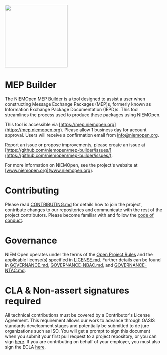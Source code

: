 <img src="https://github.com/niemopen/oasis-open-project/blob/main/artwork/NIEM-NO-Logo-v5.png" width="200">

# MEP Builder

<update text>

The NIEMOpen MEP Builder is a tool designed to assist a user when constructing 
Message Exchange Packages (MEP)s, formerly known as Information Exchange 
Package Documentation (IEPD)s. This tool streamlines the process used to produce 
these packages using NIEMOpen.

This tool is accessible via [https://mep.niemopen.org](https://mep.niemopen.org). Please allow 1 business day for account approval. Users will receive a confirmation email from info@niemopen.org.

Report an issue or propose improvements, please create an issue at [https://github.com/niemopen/mep-builder/issues/](https://github.com/niemopen/mep-builder/issues/).

For more information on NIEMOpen, see the project's website at [www.niemopen.org](www.niemopen.org).


# Contributing

Please read [CONTRIBUTING.md](CONTRIBUTING.md) for details how to join the project, contribute changes to our repositories and communicate with the rest of the project contributors. Please become familiar with and follow the [code of conduct](https://github.com/niemopen/oasis-open-project/blob/main/CODE-OF-CONDUCT.md).

# Governance

NIEM Open operates under the terms of the [Open Project Rules](https://www.oasis-open.org/policies-guidelines/open-projects-process) and the applicable license(s) specified in [LICENSE.md](https://github.com/niemopen/mepbuilder/blob/main/LICENSE). Further details can be found in [GOVERNANCE.md](https://github.com/niemopen/oasis-open-project/blob/main/GOVERNANCE.md), [GOVERNANCE-NBAC.md](GOVERNANCE-NBAC.md), and [GOVERNANCE-NTAC.md](GOVERNANCE-NTAC.md).

# CLA & Non-assert signatures required

All technical contributions must be covered by a Contributor's License Agreement. This requirement allows our work to advance through OASIS standards development stages and potentially be submitted to de jure organizations such as ISO. You will get a prompt to sign this document when you submit your first pull request to a project repository, or you can sign [here](https://cla-assistant.io/niemopen/oasis-open-project). If you are contributing on behalf of your employer, you must also sign the ECLA [here](https://www.oasis-open.org/open-projects/cla/entity-cla-20210630/).
